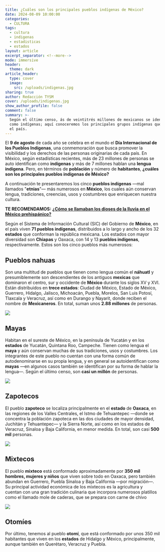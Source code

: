 ```yaml
---
title: ¿Cuáles son los principales pueblos indígenas de México?
date: 2024-08-09 10:00:00
categories:
  - CULTURA
tags:
  - cultura
  - indigenas
  - estadisticas
  - estados
layout: article
excerpt_separator: <!--more-->
mode: immersive
header:
  theme: dark
article_header:
  type: cover
  image:
    src: /uploads/indigenas.jpg
sharing: true
author: Redacción TYSM
cover: /uploads/indigenas.jpg
show_author_profile: false
comment: false
summary: >-
  Según el último censo, ás de veintitrés millones de mexicanos se identifican
  como indígenas; aquí conoceremos los principales grupos indígenas que viven en
  el país.
---
```

El **9 de agosto** de cada año se celebra en el mundo el **Día Internacional de los Pueblos Indígenas**, una conmemoración que busca promover la visibilidad y los derechos de las personas originarias de cada país. En México, según estadísticas recientes, más de 23 millones de personas se auto identifican como **indígenas** y más de 7 millones hablan una **lengua indígena**. Pero, en términos de **población** y número de **habitantes**, **¿cuáles son los principales pueblos indígenas de México?**

A continuación te presentaremos los cinco **pueblos indígenas** —mal llamados "**etnias**"— más numerosos en **México**, los cuales aún conservan lengua, tradiciones, creencias, usos y costumbres que enriquecen nuestra cultura.

**TE RECOMENDAMOS:** [**¿Cómo se llamaban los dioses de la lluvia en el México prehispánico?**](https://blog.tonoysumariachi.com/historia/2024/05/29/c%C3%B3mo-se-llamaban-los-dioses-de-la-lluvia-en-el-m%C3%A9xico-prehisp%C3%A1nico.html)

Según el Sistema de Información Cultural (SIC) del Gobierno de **México**, en el país viven **71 pueblos indígenas**, distribuidos a lo largo y ancho de los 32 **estados** que conforman la república mexicana. Los estados con mayor diversidad son **Chiapas** y Oaxaca, con 14 y 13 **pueblos indígenas**, respectivamente. Estos son los cinco pueblos más numerosos:

## Pueblos nahuas

Son una multitud de pueblos que tienen como lengua común el **náhuatl** y presumiblemente son descendientes de los antiguos **mexicas** que dominaron el centro, sur y occidente de **México** durante los siglos XV y XVI. Están distribuidos en **trece estados**: Ciudad de México, Estado de México, Guerrero, Hidalgo, Jalisco, Michoacán, Puebla, Morelos, San Luis Potosí, Tlaxcala y Veracruz, así como en Durango y Nayarit, donde reciben el nombre de **Mexicaneros**. En total, suman unos **2\.88 millones** de personas.

![](https://upload.wikimedia.org/wikipedia/commons/thumb/5/54/Ni%C3%B1as_Nahuas.jpg/1024px-Ni%C3%B1as_Nahuas.jpg)

## Mayas

Habitan en el sureste de México, en la península de Yucatán y en los **estados** de Yucatán, Quintana Roo, Campeche. Tienen como lengua el **maya** y aún conservan muchas de sus tradiciones, usos y costumbres. Los integrantes de este pueblo no cuentan con una forma común de autodenominarse en su propia lengua, y en general se autoidentifican como **mayas** —en algunos casos también se identifican por su forma de hablar la lengua—. Según el último censo, son **casi un millón** de personas.

![](https://upload.wikimedia.org/wikipedia/commons/thumb/4/47/Jeunes_femmes_mayas.jpg/1024px-Jeunes_femmes_mayas.jpg)

## Zapotecos

El pueblo **zapoteco** se localiza principalmente en el **estado** de **Oaxaca**, en las regiones de los Valles Centrales, el Istmo de Tehuantepec —donde se concentra la población zapoteca en las dos ciudades de mayor densidad, Juchitán y Tehuantepec— y la Sierra Norte, así como en los estados de Veracruz, Sinaloa y Baja California, en menor medida. En total, son casi **500 mil** personas.

![](https://upload.wikimedia.org/wikipedia/commons/thumb/3/38/Traje_tehuana.jpg/1024px-Traje_tehuana.jpg)

## Mixtecos

El pueblo **mixteco** está conformado aproximadamente por **350 mil hombres, mujeres y niños** que viven sobre todo en Oaxaca, pero también abundan en Guerrero, Puebla Sinaloa y Baja California —por migración—. Su principal actividad económica de los mixtecos es la agricultura y  cuentan con una gran tradición culinaria que incorpora numerosos platillos como el llamado mole de caderas, que se prepara con carne de chivo

![](https://upload.wikimedia.org/wikipedia/commons/2/24/Concurso_de_jarabe_mixteco_2015.jpg)

## Otomíes

Por último, tenemos al pueblo **otomí**, que está conformado por unos 350 mil habitantes que viven en los **estados** de Hidalgo y México, principalmente, aunque también en Querétaro, Veracruz y Puebla.

&nbsp;

&nbsp;